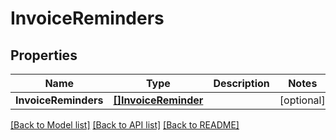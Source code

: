 # InvoiceReminders

## Properties

Name | Type | Description | Notes
------------ | ------------- | ------------- | -------------
**InvoiceReminders** | [**[]InvoiceReminder**](InvoiceReminder.md) |  | [optional] 

[[Back to Model list]](../README.md#documentation-for-models) [[Back to API list]](../README.md#documentation-for-api-endpoints) [[Back to README]](../README.md)


